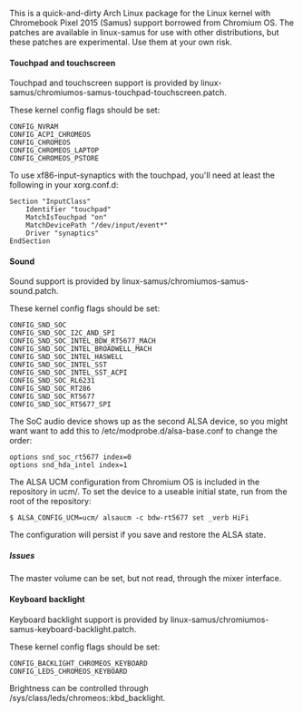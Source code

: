 This is a quick-and-dirty Arch Linux package for the Linux kernel with
Chromebook Pixel 2015 (Samus) support borrowed from Chromium OS.  The
patches are available in linux-samus for use with other distributions,
but these patches are experimental.  Use them at your own risk.

#### Touchpad and touchscreen

Touchpad and touchscreen support is provided by
linux-samus/chromiumos-samus-touchpad-touchscreen.patch.

These kernel config flags should be set:
```
CONFIG_NVRAM
CONFIG_ACPI_CHROMEOS
CONFIG_CHROMEOS
CONFIG_CHROMEOS_LAPTOP
CONFIG_CHROMEOS_PSTORE
```

To use xf86-input-synaptics with the touchpad, you'll need at least the
following in your xorg.conf.d:
```
Section "InputClass"
    Identifier "touchpad"
    MatchIsTouchpad "on"
    MatchDevicePath "/dev/input/event*"
    Driver "synaptics"
EndSection
```

#### Sound

Sound support is provided by
linux-samus/chromiumos-samus-sound.patch.

These kernel config flags should be set:
```
CONFIG_SND_SOC
CONFIG_SND_SOC_I2C_AND_SPI
CONFIG_SND_SOC_INTEL_BDW_RT5677_MACH
CONFIG_SND_SOC_INTEL_BROADWELL_MACH
CONFIG_SND_SOC_INTEL_HASWELL
CONFIG_SND_SOC_INTEL_SST
CONFIG_SND_SOC_INTEL_SST_ACPI
CONFIG_SND_SOC_RL6231
CONFIG_SND_SOC_RT286
CONFIG_SND_SOC_RT5677
CONFIG_SND_SOC_RT5677_SPI
```

The SoC audio device shows up as the second ALSA device, so you might want
want to add this to /etc/modprobe.d/alsa-base.conf to change the order:
```
options snd_soc_rt5677 index=0
options snd_hda_intel index=1
```

The ALSA UCM configuration from Chromium OS is included in the repository
in ucm/.  To set the device to a useable initial state, run from the root
of the repository:
```
$ ALSA_CONFIG_UCM=ucm/ alsaucm -c bdw-rt5677 set _verb HiFi
```
The configuration will persist if you save and restore the ALSA state.

##### Issues

The master volume can be set, but not read, through the mixer interface.

#### Keyboard backlight

Keyboard backlight support is provided by
linux-samus/chromiumos-samus-keyboard-backlight.patch.

These kernel config flags should be set:
```
CONFIG_BACKLIGHT_CHROMEOS_KEYBOARD
CONFIG_LEDS_CHROMEOS_KEYBOARD
```

Brightness can be controlled through /sys/class/leds/chromeos::kbd_backlight.

